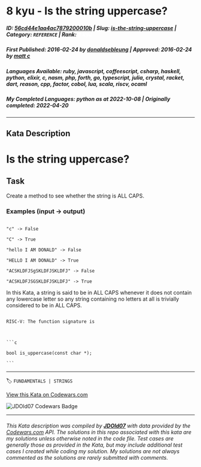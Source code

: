 # 8 kyu - Is the string uppercase?

##### **ID**: [56cd44e1aa4ac7879200010b](https://www.codewars.com/kata/56cd44e1aa4ac7879200010b) | **Slug**: [is-the-string-uppercase](https://www.codewars.com/kata/56cd44e1aa4ac7879200010b) | **Category**: `REFERENCE` | **Rank**: <span style="color:white">8 kyu</span>

##### **First Published**: 2016-02-24 ***by*** [donaldsebleung](https://www.codewars.com/users/donaldsebleung) | **Approved**: 2016-02-24 ***by*** [matt c](https://www.codewars.com/users/matt%20c)

##### **Languages Available**: ruby, javascript, coffeescript, csharp, haskell, python, elixir, c, nasm, php, forth, go, typescript, julia, crystal, racket, dart, reason, cpp, factor, cobol, lua, scala, riscv, ocaml

##### **My Completed Languages**: python ***as at*** 2022-10-08 | **Originally completed**: 2022-04-20

---

## Kata Description


# Is the string uppercase?



## Task



Create a method to see whether the string is ALL CAPS.



### Examples (input -> output)



```

"c" -> False

"C" -> True

"hello I AM DONALD" -> False

"HELLO I AM DONALD" -> True

"ACSKLDFJSgSKLDFJSKLDFJ" -> False

"ACSKLDFJSGSKLDFJSKLDFJ" -> True

```





In this Kata, a string is said to be in ALL CAPS whenever it does not contain any lowercase letter so any string containing no letters at all is trivially considered to be in ALL CAPS.



~~~if:riscv

RISC-V: The function signature is



```c

bool is_uppercase(const char *);

```

~~~

---


🏷 `FUNDAMENTALS | STRINGS`


[View this Kata on Codewars.com](https://www.codewars.com/kata/56cd44e1aa4ac7879200010b)

![](https://www.codewars.com/users/jdold07/badges/large "JDOld07 Codewars Badge")

---

###### *This Kata description was compiled by [**JDOld07**](https://tpstech.dev) with data provided by the [Codewars.com](https://www.codewars.com) API.  The solutions in this repo associated with this kata are my solutions unless otherwise noted in the code file.  Test cases are generally those as provided in the Kata, but may include additional test cases I created while coding my solution.  My solutions are not always commented as the solutions are rarely submitted with comments.*
